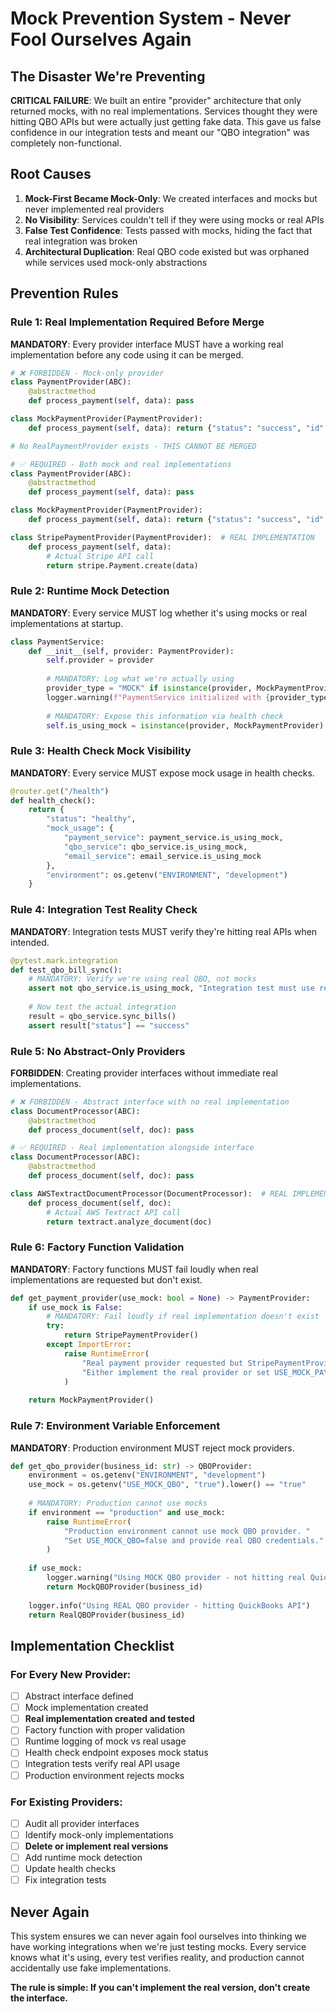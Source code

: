 # Mock Prevention System - Never Fool Ourselves Again

## The Disaster We're Preventing

**CRITICAL FAILURE**: We built an entire "provider" architecture that only returned mocks, with no real implementations. Services thought they were hitting QBO APIs but were actually just getting fake data. This gave us false confidence in our integration tests and meant our "QBO integration" was completely non-functional.

## Root Causes

1. **Mock-First Became Mock-Only**: We created interfaces and mocks but never implemented real providers
2. **No Visibility**: Services couldn't tell if they were using mocks or real APIs
3. **False Test Confidence**: Tests passed with mocks, hiding the fact that real integration was broken
4. **Architectural Duplication**: Real QBO code existed but was orphaned while services used mock-only abstractions

## Prevention Rules

### Rule 1: Real Implementation Required Before Merge

**MANDATORY**: Every provider interface MUST have a working real implementation before any code using it can be merged.

```python
# ❌ FORBIDDEN - Mock-only provider
class PaymentProvider(ABC):
    @abstractmethod
    def process_payment(self, data): pass

class MockPaymentProvider(PaymentProvider):
    def process_payment(self, data): return {"status": "success", "id": "mock_123"}

# No RealPaymentProvider exists - THIS CANNOT BE MERGED

# ✅ REQUIRED - Both mock and real implementations
class PaymentProvider(ABC):
    @abstractmethod
    def process_payment(self, data): pass

class MockPaymentProvider(PaymentProvider):
    def process_payment(self, data): return {"status": "success", "id": "mock_123"}

class StripePaymentProvider(PaymentProvider):  # REAL IMPLEMENTATION
    def process_payment(self, data): 
        # Actual Stripe API call
        return stripe.Payment.create(data)
```

### Rule 2: Runtime Mock Detection

**MANDATORY**: Every service MUST log whether it's using mocks or real implementations at startup.

```python
class PaymentService:
    def __init__(self, provider: PaymentProvider):
        self.provider = provider
        
        # MANDATORY: Log what we're actually using
        provider_type = "MOCK" if isinstance(provider, MockPaymentProvider) else "REAL"
        logger.warning(f"PaymentService initialized with {provider_type} provider: {type(provider).__name__}")
        
        # MANDATORY: Expose this information via health check
        self.is_using_mock = isinstance(provider, MockPaymentProvider)
```

### Rule 3: Health Check Mock Visibility

**MANDATORY**: Every service MUST expose mock usage in health checks.

```python
@router.get("/health")
def health_check():
    return {
        "status": "healthy",
        "mock_usage": {
            "payment_service": payment_service.is_using_mock,
            "qbo_service": qbo_service.is_using_mock,
            "email_service": email_service.is_using_mock
        },
        "environment": os.getenv("ENVIRONMENT", "development")
    }
```

### Rule 4: Integration Test Reality Check

**MANDATORY**: Integration tests MUST verify they're hitting real APIs when intended.

```python
@pytest.mark.integration
def test_qbo_bill_sync():
    # MANDATORY: Verify we're using real QBO, not mocks
    assert not qbo_service.is_using_mock, "Integration test must use real QBO API"
    
    # Now test the actual integration
    result = qbo_service.sync_bills()
    assert result["status"] == "success"
```

### Rule 5: No Abstract-Only Providers

**FORBIDDEN**: Creating provider interfaces without immediate real implementations.

```python
# ❌ FORBIDDEN - Abstract interface with no real implementation
class DocumentProcessor(ABC):
    @abstractmethod
    def process_document(self, doc): pass

# ✅ REQUIRED - Real implementation alongside interface
class DocumentProcessor(ABC):
    @abstractmethod
    def process_document(self, doc): pass

class AWSTextractDocumentProcessor(DocumentProcessor):  # REAL IMPLEMENTATION
    def process_document(self, doc):
        # Actual AWS Textract API call
        return textract.analyze_document(doc)
```

### Rule 6: Factory Function Validation

**MANDATORY**: Factory functions MUST fail loudly when real implementations are requested but don't exist.

```python
def get_payment_provider(use_mock: bool = None) -> PaymentProvider:
    if use_mock is False:
        # MANDATORY: Fail loudly if real implementation doesn't exist
        try:
            return StripePaymentProvider()
        except ImportError:
            raise RuntimeError(
                "Real payment provider requested but StripePaymentProvider not implemented. "
                "Either implement the real provider or set USE_MOCK_PAYMENTS=true"
            )
    
    return MockPaymentProvider()
```

### Rule 7: Environment Variable Enforcement

**MANDATORY**: Production environment MUST reject mock providers.

```python
def get_qbo_provider(business_id: str) -> QBOProvider:
    environment = os.getenv("ENVIRONMENT", "development")
    use_mock = os.getenv("USE_MOCK_QBO", "true").lower() == "true"
    
    # MANDATORY: Production cannot use mocks
    if environment == "production" and use_mock:
        raise RuntimeError(
            "Production environment cannot use mock QBO provider. "
            "Set USE_MOCK_QBO=false and provide real QBO credentials."
        )
    
    if use_mock:
        logger.warning("Using MOCK QBO provider - not hitting real QuickBooks API")
        return MockQBOProvider(business_id)
    
    logger.info("Using REAL QBO provider - hitting QuickBooks API")
    return RealQBOProvider(business_id)
```

## Implementation Checklist

### For Every New Provider:
- [ ] Abstract interface defined
- [ ] Mock implementation created
- [ ] **Real implementation created and tested**
- [ ] Factory function with proper validation
- [ ] Runtime logging of mock vs real usage
- [ ] Health check endpoint exposes mock status
- [ ] Integration tests verify real API usage
- [ ] Production environment rejects mocks

### For Existing Providers:
- [ ] Audit all provider interfaces
- [ ] Identify mock-only implementations
- [ ] **Delete or implement real versions**
- [ ] Add runtime mock detection
- [ ] Update health checks
- [ ] Fix integration tests

## Never Again

This system ensures we can never again fool ourselves into thinking we have working integrations when we're just testing mocks. Every service knows what it's using, every test verifies reality, and production cannot accidentally use fake implementations.

**The rule is simple: If you can't implement the real version, don't create the interface.**
